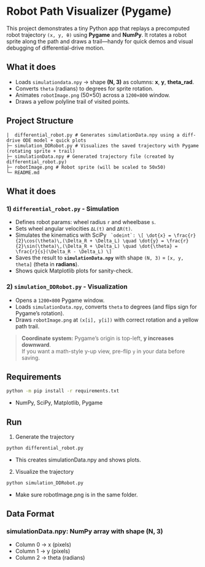# Robot Path Visualizer (Pygame)

This project demonstrates a tiny Python app that replays a precomputed robot trajectory `(x, y, θ)` using **Pygame** and **NumPy**. It rotates a robot sprite along the path and draws a trail—handy for quick demos and visual debugging of differential-drive motion.

## What it does
- Loads `simulationdata.npy` → shape **(N, 3)** as columns: **x**, **y**, **theta_rad**.
- Converts `theta` (radians) to degrees for sprite rotation.
- Animates `robotImage.png` (50×50) across a `1200×800` window.
- Draws a yellow polyline trail of visited points.

## Project Structure

```
|  differential_robot.py # Generates simulationData.npy using a diff-drive ODE model + quick plots
├─ simulation_DDRobot.py # Visualizes the saved trajectory with Pygame (rotating sprite + trail)
├─ simulationData.npy # Generated trajectory file (created by differential_robot.py)
├─ robotImage.png # Robot sprite (will be scaled to 50x50)
└─ README.md
```

## What it does

### 1) `differential_robot.py` - Simulation
- Defines robot params: wheel radius `r` and wheelbase `s`.
- Sets wheel angular velocities `ΔL(t)` and `ΔR(t)`.
- Simulates the kinematics with SciPy ``` `odeint`:
  \[
  \dot{x} = \frac{r}{2}\cos(\theta)\,(\Delta_R + \Delta_L) \quad
  \dot{y} = \frac{r}{2}\sin(\theta)\,(\Delta_R + \Delta_L) \quad
  \dot{\theta} = \frac{r}{s}(\Delta_R - \Delta_L)
  \]```
- Saves the result to **`simulationData.npy`** with shape `(N, 3)` = `[x, y, theta]` (theta in **radians**).
- Shows quick Matplotlib plots for sanity-check.

### 2) `simulation_DDRobot.py` - Visualization
- Opens a `1200×800` Pygame window.
- Loads `simulationData.npy`, converts `theta` to degrees (and flips sign for Pygame’s rotation).
- Draws `robotImage.png` at `(x[i], y[i])` with correct rotation and a yellow path trail.

> **Coordinate system:** Pygame’s origin is top-left, **y increases downward**.  
> If you want a math-style y-up view, pre-flip `y` in your data before saving.


## Requirements
```bash
python -m pip install -r requirements.txt
```

- NumPy, SciPy, Matplotlib, Pygame

## Run
1) Generate the trajectory

```bash
python differential_robot.py
```
- This creates simulationData.npy and shows plots.

2) Visualize the trajectory

```bash
python simulation_DDRobot.py
```
- Make sure robotImage.png is in the same folder.

## Data Format

### simulationData.npy: NumPy array with shape (N, 3)

- Column 0 → x (pixels)
- Column 1 → y (pixels)
- Column 2 → theta (radians)
